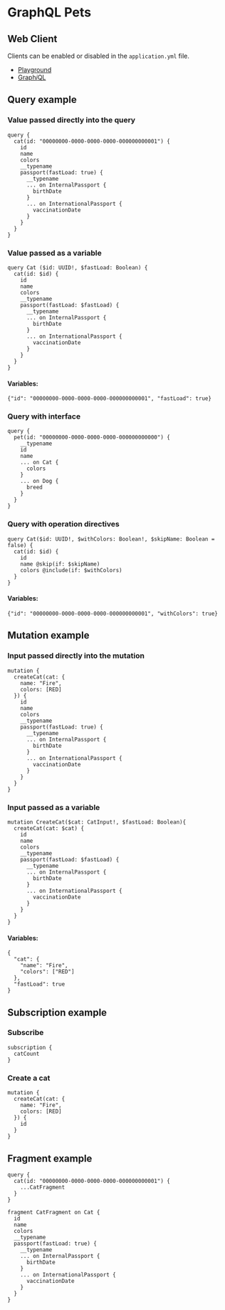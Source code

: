 # GraphQL Pets

## Web Client

Clients can be enabled or disabled in the `application.yml` file.

- [Playground](http://localhost:8080/playground)
- [Graph*i*QL](http://localhost:8080/graphiql)

## Query example

### Value passed directly into the query

```
query {
  cat(id: "00000000-0000-0000-0000-000000000001") {
    id
    name
    colors
    __typename
    passport(fastLoad: true) {
      __typename
      ... on InternalPassport {
        birthDate
      }
      ... on InternationalPassport {
        vaccinationDate
      }
    }
  }
}
```

### Value passed as a variable

```
query Cat ($id: UUID!, $fastLoad: Boolean) {
  cat(id: $id) {
    id
    name
    colors
    __typename
    passport(fastLoad: $fastLoad) {
      __typename
      ... on InternalPassport {
        birthDate
      }
      ... on InternationalPassport {
        vaccinationDate
      }
    }
  }
}
```

#### Variables:

```
{"id": "00000000-0000-0000-0000-000000000001", "fastLoad": true}
```

### Query with interface

```
query {
  pet(id: "00000000-0000-0000-0000-000000000000") {
    __typename
    id
    name
    ... on Cat {
      colors
    }
    ... on Dog {
      breed
    }
  }
}
```

### Query with operation directives

```
query Cat($id: UUID!, $withColors: Boolean!, $skipName: Boolean = false) {
  cat(id: $id) {
    id
    name @skip(if: $skipName)
    colors @include(if: $withColors)
  }
}
```

#### Variables:

```
{"id": "00000000-0000-0000-0000-000000000001", "withColors": true}
```

## Mutation example

### Input passed directly into the mutation

```
mutation {
  createCat(cat: {
    name: "Fire",
    colors: [RED]
  }) {
    id
    name
    colors
    __typename
    passport(fastLoad: true) {
      __typename
      ... on InternalPassport {
        birthDate
      }
      ... on InternationalPassport {
        vaccinationDate
      }
    }
  }
}
```

### Input passed as a variable

```
mutation CreateCat($cat: CatInput!, $fastLoad: Boolean){
  createCat(cat: $cat) {
    id
    name
    colors
    __typename
    passport(fastLoad: $fastLoad) {
      __typename
      ... on InternalPassport {
        birthDate
      }
      ... on InternationalPassport {
        vaccinationDate
      }
    }
  }
}
```

#### Variables:

```
{
  "cat": {
    "name": "Fire",
    "colors": ["RED"]
  },
  "fastLoad": true
}
```

## Subscription example

### Subscribe
```
subscription {
  catCount
}
```
### Create a cat
```
mutation {
  createCat(cat: {
    name: "Fire",
    colors: [RED]
  }) {
    id
  }
}
```

## Fragment example

```
query {
  cat(id: "00000000-0000-0000-0000-000000000001") {
    ...CatFragment
  }
}

fragment CatFragment on Cat {
  id
  name
  colors
  __typename
  passport(fastLoad: true) {
    __typename
    ... on InternalPassport {
      birthDate
    }
    ... on InternationalPassport {
      vaccinationDate
    }
  }
}
```